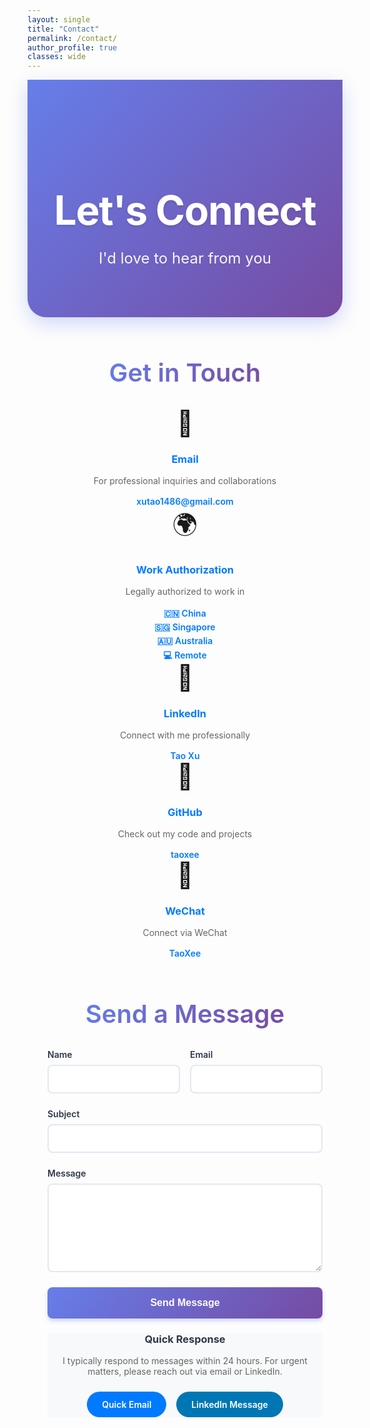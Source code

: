 ```yaml
---
layout: single
title: "Contact"
permalink: /contact/
author_profile: true
classes: wide
---
```


<!-- Hide default page title -->
<style>
  .page__title { display: none !important; }
  .page__meta { display: none !important; }
</style>

<div style="background: linear-gradient(135deg, #667eea 0%, #764ba2 100%); color: white; padding: 5rem 2rem; margin: 0 0 4rem 0; text-align: center; border-radius: 0 0 30px 30px; box-shadow: 0 10px 30px rgba(102, 126, 234, 0.3);">
  <h1 style="font-size: 4rem; font-weight: 700; margin-bottom: 1.5rem; color: white; text-shadow: 0 2px 4px rgba(0,0,0,0.1); letter-spacing: -0.02em;">Let's Connect</h1>
  <p style="font-size: 1.5rem; font-weight: 400; opacity: 0.95; max-width: 600px; margin: 0 auto;">I'd love to hear from you</p>
</div>

<div style="max-width: 800px; margin: 0 auto; padding: 0 2rem;">

<h2 style="font-size: 2.5rem; font-weight: 600; color: #2d3748; margin: 3rem 0 2rem 0; text-align: center;">
  <span style="background: linear-gradient(135deg, #667eea, #764ba2); -webkit-background-clip: text; -webkit-text-fill-color: transparent; background-clip: text;">Get in Touch</span>
</h2>

<div class="about-grid">

<div class="about-card" style="text-align: center;">
  <div style="font-size: 2.5rem; margin-bottom: 1rem;">📧</div>
  <h3 style="color: #007AFF; margin-bottom: 1rem;">Email</h3>
  <p style="color: #666; margin-bottom: 1rem;">For professional inquiries and collaborations</p>
  <a href="mailto:xutao1486@gmail.com" style="color: #007AFF; font-weight: 600; text-decoration: none;">
    xutao1486@gmail.com
  </a>
</div>

<div class="about-card" style="text-align: center;">
  <div style="font-size: 2.5rem; margin-bottom: 1rem;">🌍</div>
  <h3 style="color: #007AFF; margin-bottom: 1rem;">Work Authorization</h3>
  <p style="color: #666; margin-bottom: 1rem;">Legally authorized to work in</p>
  <div style="color: #007AFF; font-weight: 600; line-height: 1.6;">
    <div>🇨🇳 China</div>
    <div>🇸🇬 Singapore</div>
    <div>🇦🇺 Australia</div>
    <div>💻 Remote</div>
  </div>
</div>

<div class="about-card" style="text-align: center;">
  <div style="font-size: 2.5rem; margin-bottom: 1rem;">💼</div>
  <h3 style="color: #007AFF; margin-bottom: 1rem;">LinkedIn</h3>
  <p style="color: #666; margin-bottom: 1rem;">Connect with me professionally</p>
  <a href="https://www.linkedin.com/in/tao-xee" target="_blank" style="color: #007AFF; font-weight: 600; text-decoration: none;">
    <span class="iconify" data-icon="tabler:brand-linkedin"></span> Tao Xu
  </a>
</div>

<div class="about-card" style="text-align: center;">
  <div style="font-size: 2.5rem; margin-bottom: 1rem;">🐙</div>
  <h3 style="color: #007AFF; margin-bottom: 1rem;">GitHub</h3>
  <p style="color: #666; margin-bottom: 1rem;">Check out my code and projects</p>
  <a href="https://github.com/taoxee" target="_blank" style="color: #007AFF; font-weight: 600; text-decoration: none;">
    <span class="iconify" data-icon="tabler:brand-github"></span> taoxee
  </a>
</div>

<div class="about-card" style="text-align: center;">
  <div style="font-size: 2.5rem; margin-bottom: 1rem;">💬</div>
  <h3 style="color: #007AFF; margin-bottom: 1rem;">WeChat</h3>
  <p style="color: #666; margin-bottom: 1rem;">Connect via WeChat</p>
  <div style="color: #007AFF; font-weight: 600;">
    <span class="iconify" data-icon="mingcute:wechat-line"></span> TaoXee
  </div>
</div>

</div>

<h2 style="font-size: 2.5rem; font-weight: 600; color: #2d3748; margin: 4rem 0 2rem 0; text-align: center;">
  <span style="background: linear-gradient(135deg, #667eea, #764ba2); -webkit-background-clip: text; -webkit-text-fill-color: transparent; background-clip: text;">Send a Message</span>
</h2>

<div class="about-card">
  
<form action="https://formspree.io/f/xutao1486@gmail.com" method="POST" style="display: grid; gap: 1.5rem;">
  
  <div style="display: grid; grid-template-columns: 1fr 1fr; gap: 1rem;">
    <div>
      <label for="name" style="display: block; margin-bottom: 0.5rem; color: #2d3748; font-weight: 600;">Name</label>
      <input type="text" id="name" name="name" required style="width: 100%; padding: 0.75rem; border: 2px solid #e2e8f0; border-radius: 8px; font-size: 1rem; transition: border-color 0.2s;">
    </div>
    <div>
      <label for="email" style="display: block; margin-bottom: 0.5rem; color: #2d3748; font-weight: 600;">Email</label>
      <input type="email" id="email" name="email" required style="width: 100%; padding: 0.75rem; border: 2px solid #e2e8f0; border-radius: 8px; font-size: 1rem; transition: border-color 0.2s;">
    </div>
  </div>
  
  <div>
    <label for="subject" style="display: block; margin-bottom: 0.5rem; color: #2d3748; font-weight: 600;">Subject</label>
    <input type="text" id="subject" name="subject" required style="width: 100%; padding: 0.75rem; border: 2px solid #e2e8f0; border-radius: 8px; font-size: 1rem; transition: border-color 0.2s;">
  </div>
  
  <div>
    <label for="message" style="display: block; margin-bottom: 0.5rem; color: #2d3748; font-weight: 600;">Message</label>
    <textarea id="message" name="message" rows="6" required style="width: 100%; padding: 0.75rem; border: 2px solid #e2e8f0; border-radius: 8px; font-size: 1rem; resize: vertical; transition: border-color 0.2s;"></textarea>
  </div>
  
  <button type="submit" style="background: linear-gradient(135deg, #667eea, #764ba2); color: white; padding: 1rem 2rem; border: none; border-radius: 8px; font-size: 1rem; font-weight: 600; cursor: pointer; transition: transform 0.2s; box-shadow: 0 4px 6px rgba(102, 126, 234, 0.3);">
    Send Message
  </button>
  
</form>

</div>

<div class="about-card" style="text-align: center; background: #f8f9fa;">
  <h3 style="color: #2d3748; margin-bottom: 1rem;">Quick Response</h3>
  <p style="color: #666; margin-bottom: 1.5rem;">I typically respond to messages within 24 hours. For urgent matters, please reach out via email or LinkedIn.</p>
  
  <div style="display: flex; justify-content: center; gap: 1rem; flex-wrap: wrap;">
    <a href="mailto:xutao1486@gmail.com" style="background: #007AFF; color: white; padding: 0.75rem 1.5rem; border-radius: 25px; text-decoration: none; font-weight: 600; transition: background 0.2s;">
      Quick Email
    </a>
    <a href="https://www.linkedin.com/in/tao-xee" target="_blank" style="background: #0077B5; color: white; padding: 0.75rem 1.5rem; border-radius: 25px; text-decoration: none; font-weight: 600; transition: background 0.2s;">
      LinkedIn Message
    </a>
  </div>
</div>

</div>

<style>
  .page__content h2 {
    color: #1d1d1f;
    font-weight: 600;
    font-size: 2rem;
    margin-top: 3rem;
    margin-bottom: 1.5rem;
    border-bottom: 2px solid #007AFF;
    padding-bottom: 0.5rem;
  }
  
  .page__content h3 {
    color: #333;
    font-weight: 600;
    font-size: 1.5rem;
    margin-top: 2rem;
    margin-bottom: 1rem;
  }
  
  .page__content h4 {
    font-weight: 600;
    font-size: 1.1rem;
    margin-bottom: 0.5rem;
  }
  
  .page__content p {
    font-size: 1.1rem;
    line-height: 1.7;
    color: #515151;
  }
  
  .page__content {
    font-family: -apple-system, BlinkMacSystemFont, 'Segoe UI', Roboto, Oxygen, Ubuntu, Cantarell, sans-serif;
  }
</style> 